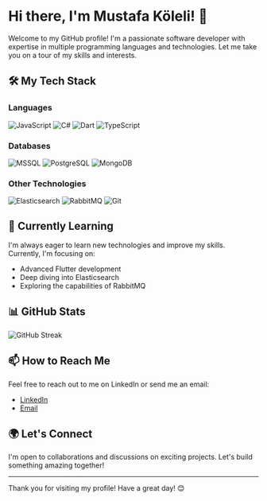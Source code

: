 # Hi there, I'm Mustafa Köleli! 👋

Welcome to my GitHub profile! I'm a passionate software developer with expertise in multiple programming languages and technologies. Let me take you on a tour of my skills and interests.

## 🛠️ My Tech Stack

### Languages
![JavaScript](https://img.shields.io/badge/-JavaScript-333333?style=flat&logo=javascript)
![C#](https://img.shields.io/badge/-C%23-333333?style=flat&logo=c-sharp)
![Dart](https://img.shields.io/badge/-Dart-333333?style=flat&logo=dart)
![TypeScript](https://img.shields.io/badge/-TypeScript-333333?style=flat&logo=typescript)

### Databases
![MSSQL](https://img.shields.io/badge/-MSSQL-333333?style=flat&logo=microsoft-sql-server)
![PostgreSQL](https://img.shields.io/badge/-PostgreSQL-333333?style=flat&logo=postgresql)
![MongoDB](https://img.shields.io/badge/-MongoDB-333333?style=flat&logo=mongodb)

### Other Technologies
![Elasticsearch](https://img.shields.io/badge/-Elasticsearch-333333?style=flat&logo=elasticsearch)
![RabbitMQ](https://img.shields.io/badge/-RabbitMQ-333333?style=flat&logo=rabbitmq)
![Git](https://img.shields.io/badge/-Git-333333?style=flat&logo=git)


## 🌱 Currently Learning

I'm always eager to learn new technologies and improve my skills. Currently, I'm focusing on:

- Advanced Flutter development
- Deep diving into Elasticsearch
- Exploring the capabilities of RabbitMQ

## 📊 GitHub Stats

![GitHub Streak](https://github-readme-streak-stats.herokuapp.com/?user=mustafakoleli&theme=radical)

## 📫 How to Reach Me

Feel free to reach out to me on LinkedIn or send me an email:

- [LinkedIn](https://www.linkedin.com/in/mustafakoleli)
- [Email](mailto:mustafakoleli@gmail.com)

## 🌍 Let's Connect

I'm open to collaborations and discussions on exciting projects. Let's build something amazing together!

---

Thank you for visiting my profile! Have a great day! 😊
